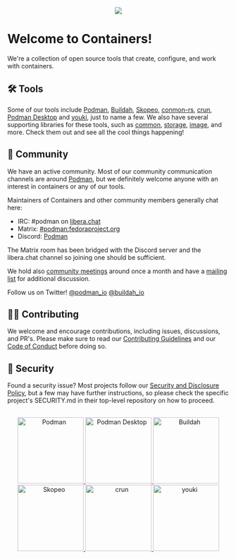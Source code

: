 <a href="Containers"><p align="center">
<img src="https://github.com/containers/common/blob/main/logos/containers-full-horiz.png"/>
</p></a>

# Welcome to Containers! 
We're a collection of open source tools that create, configure, and work with containers.

## 🛠️ Tools
Some of our tools include [Podman](https://github.com/containers/podman), [Buildah](https://github.com/containers/buildah), [Skopeo](https://github.com/containers/skopeo), [conmon-rs](https://github.com/containers/conmon-rs), [crun](https://github.com/containers/crun), [Podman Desktop](https://github.com/containers/podman-desktop) and [youki](https://github.com/containers/youki), just to name a few. We also have several supporting libraries for these tools, such as [common](https://github.com/containers/common), [storage](https://github.com/containers/storage), [image](https://github.com/containers/image), and more. Check them out and see all the cool things happening!

## 🤝 Community
We have an active community. Most of our community communication channels are around [Podman](https://github.com/containers/podman), but we definitely welcome anyone with an interest in containers or any of our tools.

Maintainers of Containers and other community members generally chat here:
- IRC: #podman on [libera.chat](https://libera.chat/)
- Matrix: [#podman:fedoraproject.org](https://matrix.to/#/#podman:fedoraproject.org)
- Discord: [Podman](https://discord.com/invite/x5GzFF6QH4)

The Matrix room has been bridged with the Discord server and the libera.chat channel so joining one should be sufficient.

We hold also [community meetings](https://podman.io/community/#community-meetings) around once a month and have a [mailing list](https://podman.io/community/#mailing-list) for additional discussion.

Follow us on Twitter! [@podman_io](https://twitter.com/podman_io) [@buildah_io](https://twitter.com/buildah_io)

## 👩‍💻 Contributing
We welcome and encourage contributions, including issues, discussions, and PR's. Please make sure to read our [Contributing Guidelines](https://github.com/containers/common/blob/main/CONTRIBUTING.md) and our [Code of Conduct](https://github.com/containers/common/blob/main/CODE-OF-CONDUCT.md) before doing so.

## 🔐 Security
Found a security issue? Most projects follow our [Security and Disclosure Policy](https://github.com/containers/common/blob/main/SECURITY.md), but a few may have further instructions, so please check the specific project's SECURITY.md in their top-level repository on how to proceed.

##
<p align="center">
   <a href="https://github.com/containers/podman">
    <img src="https://github.com/containers/common/blob/main/logos/logo_circle_podman.png" alt="Podman" width="150px"/>
  </a>
  <a href="https://github.com/containers/podman-desktop">
    <img src="https://github.com/containers/common/blob/main/logos/logo_circle_podmandesktop.png" alt="Podman Desktop" width="150px"/>
  </a>
  <a href="https://github.com/containers/buildah">
    <img src="https://github.com/containers/common/blob/main/logos/logo_circle_buildah.png" alt="Buildah" width="150px"/>
  </a>
  <a href="https://github.com/containers/skopeo">
    <img src="https://github.com/containers/common/blob/main/logos/logo_circle_skopeo.png" alt="Skopeo" width="150px"/>
  </a>
  <a href="https://github.com/containers/crun">
    <img src="https://github.com/containers/common/blob/main/logos/logo_circle_crun.png" alt="crun" width="150px"/>
  </a>
  <a href="https://github.com/containers/youki">
    <img src="https://github.com/containers/common/blob/main/logos/logo_circle_youki.png" alt="youki" width="150px"/>
  </a>
</p>
